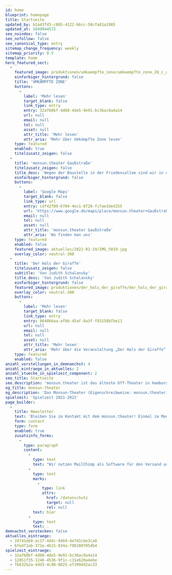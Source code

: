 ```yaml
---
id: home
blueprint: homepage
title: Startseite
updated_by: b1a43fd3-c865-4122-b6cc-50cfa81a1985
updated_at: 1649944572
seo_noindex: false
seo_nofollow: false
seo_canonical_type: entry
sitemap_change_frequency: weekly
sitemap_priority: 0.5
template: home
hero_featured_sect:
  -
    featured_image: produktionen/umkaempfte_zone/umkaempfte_zone_28_c_g2_baraniak.jpg
    einfarbiger_hintergrund: false
    title: 'UMKÄMPFTE ZONE'
    buttons:
      -
        label: 'Mehr lesen'
        target_blank: false
        link_type: entry
        entry: 32af60bf-4d60-4de5-9e91-bc36ac8a4a14
        url: null
        email: null
        tel: null
        asset: null
        attr_title: 'Mehr lesen'
        attr_aria: 'Mehr über Umkämpfte Zone lesen'
    type: featured
    enabled: true
    titelzusatz_zeigen: false
  -
    title: 'monsun.theater Gaußstraße'
    titelzusatz_zeigen: false
    title_desc: 'Wegen der Baustelle in der Friedensallee sind wir in die Gaußstraße umgezogen.'
    einfarbiger_hintergrund: false
    buttons:
      -
        label: 'Google Maps'
        target_blank: false
        link_type: url
        entry: cdf42f89-6704-4ec1-8f26-fcfae3ded255
        url: 'https://www.google.de/maps/place/monsun.theater+Gaußstraße/@53.5585424,9.9273627,17z/data=!3m1!4b1!4m5!3m4!1s0x47b185f1889529e3:0x4f2676390d226b00!8m2!3d53.5585461!4d9.929619'
        email: null
        tel: null
        asset: null
        attr_title: 'monsun.theater Gaußstraße'
        attr_aria: 'Wo finden man uns'
    type: featured
    enabled: false
    featured_image: aktuelles/2022-02-19/IMG_5019.jpg
    overlay_color: neutral-300
  -
    title: 'Der Hals der Giraffe'
    titelzusatz_zeigen: false
    subtitle: 'Von Judith Schalansky'
    title_desc: 'Von Judith Schalansky'
    einfarbiger_hintergrund: false
    featured_image: produktionen/der_hals_der_giraffe/der_hals_der_giraffe_30_c_g2_baraniak.jpg
    overlay_color: neutral-300
    buttons:
      -
        label: 'Mehr lesen'
        target_blank: false
        link_type: entry
        entry: 8640b6aa-afbb-45af-8a3f-f83158bfbe11
        url: null
        email: null
        tel: null
        asset: null
        attr_title: 'Mehr lesen'
        attr_aria: 'Mehr über die Veranstaltung „Der Hals der Giraffe“ lesen'
    type: featured
    enabled: false
anzahl_vorstellungen_in_demnaechst: 4
anzahl_eintraege_in_aktuelles: 2
anzahl_stuecke_in_spielzeit_component: 2
seo_title: Startseite
seo_description: 'monsun.theater ist das älteste Off-Theater in Hamburg und besteht seit 1980. Es befindet sich im Stadtteil Ottensen.'
og_title: monsun.theater
og_description: 'Das Monsun-Theater (Eigenschreibweise: monsun.theater) ist das älteste Off-Theater in Hamburg und besteht seit 1980. Es befindet sich im Stadtteil Ottensen.'
spielzeit: 'Spielzeit 2021-2022'
page_builder:
  -
    title: Newsletter
    text: 'Bleiben Sie im Kontakt mit dem monsun.theater! Einmal im Monat aktuelle Informationen zu unseren Veranstaltungen: Premieren, Festivals, Extra-Events und ein Blick hinter die Kulissen.'
    form: contact
    type: form
    enabled: true
    zusatsinfo_forms:
      -
        type: paragraph
        content:
          -
            type: text
            text: "Wir nutzen MailChimp als Software für den Versand unseres Newsletter. Nach Bestätigen des Buttons \"SENDEN\" erhalten Sie innerhalb weniger Minuten eine E-Mail mit einem Bestätigungslink, um Ihre Anmeldung abzuschließen. Sie willigen hiermit in die Verarbeitung Ihrer Daten zu diesem Zweck ein. Ihre Daten werden nur zu diesem Zweck verwendet und nicht an Dritte weitergegeben. Sie können den Newsletter jederzeit wieder durch einen Klick auf das entsprechende Feld am Ende des Newsletters abbestellen. Ihre E-Maildaten werden dann automatisch aus dem Verteiler ausgetragen. Hinweise zum Datenschutz finden Sie\_"
          -
            type: text
            marks:
              -
                type: link
                attrs:
                  href: /datenschutz
                  target: null
                  rel: null
            text: hier
          -
            type: text
            text: .
demnachst_verstecken: false
aktuelles_eintraege:
  - 24741eb8-ac1f-44dc-94b9-4e7d1cbe3ca8
  - 6fedf1ab-371e-4b15-834a-f98180705db4
spielzeit_eintraege:
  - 32af60bf-4d60-4de5-9e91-bc36ac8a4a14
  - 12851f35-1246-4536-9f1c-c31e620a4ebe
  - f6632b2a-4dd3-4c98-8825-ef399dd2ac33
---
```

